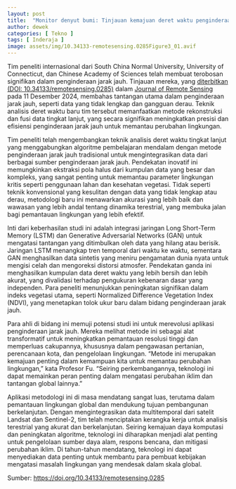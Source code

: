 ```yaml
---
layout: post
title:  "Monitor denyut bumi: Tinjauan kemajuan deret waktu penginderaan jauh"
author: dewek
categories: [ Tekno ]
tags: [ Inderaja ]
image: assets/img/10.34133-remotesensing.0285Figure3_01.avif
---
```


Tim peneliti internasional dari South China Normal University, University of Connecticut, dan Chinese Academy of Sciences telah membuat terobosan signifikan dalam penginderaan jarak jauh. Tinjauan mereka, yang [diterbitkan (DOI: 10.34133/remotesensing.0285)](https://spj.science.org/doi/full/10.34133/remotesensing.0285) dalam [Journal of Remote Sensing](https://spj.science.org/journal/remotesensing) pada 11 Desember 2024, membahas tantangan utama dalam penginderaan jarak jauh, seperti data yang tidak lengkap dan gangguan derau. Teknik analisis deret waktu baru tim tersebut memanfaatkan metode rekonstruksi dan fusi data tingkat lanjut, yang secara signifikan meningkatkan presisi dan efisiensi penginderaan jarak jauh untuk memantau perubahan lingkungan.

Tim peneliti telah mengembangkan teknik analisis deret waktu tingkat lanjut yang menggabungkan algoritme pembelajaran mendalam dengan metode penginderaan jarak jauh tradisional untuk mengintegrasikan data dari berbagai sumber penginderaan jarak jauh. Pendekatan inovatif ini memungkinkan ekstraksi pola halus dari kumpulan data yang besar dan kompleks, yang sangat penting untuk memantau parameter lingkungan kritis seperti penggunaan lahan dan kesehatan vegetasi. Tidak seperti teknik konvensional yang kesulitan dengan data yang tidak lengkap atau derau, metodologi baru ini menawarkan akurasi yang lebih baik dan wawasan yang lebih andal tentang dinamika terestrial, yang membuka jalan bagi pemantauan lingkungan yang lebih efektif.

Inti dari keberhasilan studi ini adalah integrasi jaringan Long Short-Term Memory (LSTM) dan Generative Adversarial Networks (GAN) untuk mengatasi tantangan yang ditimbulkan oleh data yang hilang atau berisik. Jaringan LSTM menangkap tren temporal dari waktu ke waktu, sementara GAN menghasilkan data sintetis yang meniru pengamatan dunia nyata untuk mengisi celah dan mengoreksi distorsi atmosfer. Pendekatan ganda ini menghasilkan kumpulan data deret waktu yang lebih bersih dan lebih akurat, yang divalidasi terhadap pengukuran kebenaran dasar yang independen. Para peneliti menunjukkan peningkatan signifikan dalam indeks vegetasi utama, seperti Normalized Difference Vegetation Index (NDVI), yang menetapkan tolok ukur baru dalam bidang penginderaan jarak jauh.

Para ahli di bidang ini memuji potensi studi ini untuk merevolusi aplikasi penginderaan jarak jauh. Mereka melihat metode ini sebagai alat transformatif untuk meningkatkan pemantauan resolusi tinggi dan memperluas cakupannya, khususnya dalam pengawasan pertanian, perencanaan kota, dan pengelolaan lingkungan. “Metode ini merupakan kemajuan penting dalam kemampuan kita untuk memantau perubahan lingkungan,” kata Profesor Fu. “Seiring perkembangannya, teknologi ini dapat memainkan peran penting dalam mengatasi perubahan iklim dan tantangan global lainnya.”

Aplikasi metodologi ini di masa mendatang sangat luas, terutama dalam pemantauan lingkungan global dan mendukung tujuan pembangunan berkelanjutan. Dengan mengintegrasikan data multitemporal dari satelit Landsat dan Sentinel-2, tim telah menciptakan kerangka kerja untuk analisis terestrial yang akurat dan berkelanjutan. Seiring kemajuan daya komputasi dan peningkatan algoritme, teknologi ini diharapkan menjadi alat penting untuk pengelolaan sumber daya alam, respons bencana, dan mitigasi perubahan iklim. Di tahun-tahun mendatang, teknologi ini dapat menyediakan data penting untuk membantu para pembuat kebijakan mengatasi masalah lingkungan yang mendesak dalam skala global.

Sumber: <https://doi.org/10.34133/remotesensing.0285>
